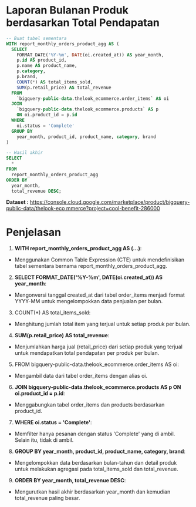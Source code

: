 # Laporan Bulanan Produk berdasarkan Total Pendapatan

```sql
-- Buat tabel sementara
WITH report_monthly_orders_product_agg AS (
  SELECT
    FORMAT_DATE('%Y-%m', DATE(oi.created_at)) AS year_month,
    p.id AS product_id,
    p.name AS product_name,
    p.category,
    p.brand,
    COUNT(*) AS total_items_sold,
    SUM(p.retail_price) AS total_revenue
  FROM
    `bigquery-public-data.thelook_ecommerce.order_items` AS oi
  JOIN
    `bigquery-public-data.thelook_ecommerce.products` AS p
    ON oi.product_id = p.id
  WHERE
    oi.status = 'Complete'
  GROUP BY
    year_month, product_id, product_name, category, brand
)

-- Hasil akhir
SELECT
  *
FROM
  report_monthly_orders_product_agg
ORDER BY
  year_month,
  total_revenue DESC;
```

**Dataset :**
[https://console.cloud.google.com/marketplace/product/bigquery-public-data/thelook-eco
mmerce?project=cool-benefit-286000](https://console.cloud.google.com/marketplace/product/bigquery-public-data/thelook-eco)

# Penjelasan
1. **WITH report_monthly_orders_product_agg AS (...)**:

* Menggunakan Common Table Expression (CTE) untuk mendefinisikan tabel sementara bernama report_monthly_orders_product_agg.

2. **SELECT FORMAT_DATE('%Y-%m', DATE(oi.created_at)) AS year_month**:

* Mengonversi tanggal created_at dari tabel order_items menjadi format YYYY-MM untuk mengelompokkan data penjualan per bulan.

3. COUNT(*) AS total_items_sold:

* Menghitung jumlah total item yang terjual untuk setiap produk per bulan.
  
4. **SUM(p.retail_price) AS total_revenue**:

* Menjumlahkan harga jual (retail_price) dari setiap produk yang terjual untuk mendapatkan total pendapatan per produk per bulan.
  
5. FROM bigquery-public-data.thelook_ecommerce.order_items AS oi:

* Mengambil data dari tabel order_items dengan alias oi.
  
6. **JOIN bigquery-public-data.thelook_ecommerce.products AS p ON oi.product_id = p.id**:

* Menggabungkan tabel order_items dan products berdasarkan product_id.
  
7. **WHERE oi.status = 'Complete'**:

* Memfilter hanya pesanan dengan status 'Complete' yang di ambil. Selain itu, tidak di ambil.
  
8. **GROUP BY year_month, product_id, product_name, category, brand**:

* Mengelompokkan data berdasarkan bulan-tahun dan detail produk untuk melakukan agregasi pada total_items_sold dan total_revenue.
  
9. **ORDER BY year_month, total_revenue DESC**:

* Mengurutkan hasil akhir berdasarkan year_month dan kemudian total_revenue paling besar.
